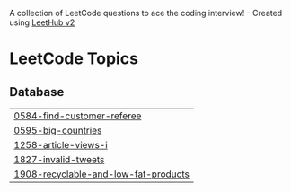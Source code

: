 A collection of LeetCode questions to ace the coding interview! - Created using [LeetHub v2](https://github.com/arunbhardwaj/LeetHub-2.0)
<!---LeetCode Topics Start-->
# LeetCode Topics
## Database
|  |
| ------- |
| [0584-find-customer-referee](https://github.com/AbdulKalam-501/leetcode/tree/master/0584-find-customer-referee) |
| [0595-big-countries](https://github.com/AbdulKalam-501/leetcode/tree/master/0595-big-countries) |
| [1258-article-views-i](https://github.com/AbdulKalam-501/leetcode/tree/master/1258-article-views-i) |
| [1827-invalid-tweets](https://github.com/AbdulKalam-501/leetcode/tree/master/1827-invalid-tweets) |
| [1908-recyclable-and-low-fat-products](https://github.com/AbdulKalam-501/leetcode/tree/master/1908-recyclable-and-low-fat-products) |
<!---LeetCode Topics End-->